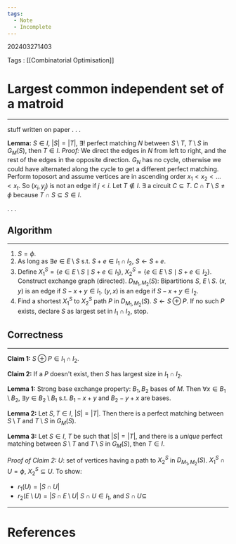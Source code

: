 ```yaml
---
tags:
  - Note
  - Incomplete
---
```

202403271403

Tags : [[Combinatorial Optimisation]]
# Largest common independent set of a matroid
---
stuff written on paper
.
.
.

**Lemma:** $S\in I$, $|S|=|T|$, $\exists!$ perfect matching $N$ between $S\setminus T$, $T\setminus S$ in $G_{M}(S)$, then $T\in I$.
*Proof:*
We direct the edges in $N$ from left to right, and the rest of the edges in the opposite direction.
$G_{N}$ has no cycle, otherwise we could have alternated along the cycle to get a different perfect matching.
Perform toposort and assume vertices are in ascending order $x_{1}<x_{2}<\dots<x_{t}$.
So $(x_{i},y_{j})$ is not an edge if $j<i$.
Let $T\not\in I$. $\exists$ a circuit $C\subseteq T$.
$C\cap T\setminus S\neq \phi$ because $T \cap S\subseteq S\in I$.

.
.
.

## Algorithm
---
1. $S=\phi$.
2. As long as $\exists e \in E\setminus S$ s.t. $S+e \in I_{1}\cap I_{2}$, $S\leftarrow S+e$.
3. Define $X_{1}^{S}=\{ e \in E\setminus S\mid S+e \in I_{1} \}$, $X_{2}^{S}=\{ e \in E\setminus S\mid S+e \in I_{2} \}$. Construct exchange graph (directed). $D_{M_{1},M_{2}}(S):$ Bipartitions $S$, $E\setminus S$.
$(x,y)$ is an edge if $S-x+y\in I_{1}$.
$(y,x)$ is an edge if $S-x+y\in I_{2}$.
4. Find a shortest $X_{1}^{S}$ to $X_{2}^{S}$ path $P$ in $D_{M_{1},M_{2}}(S)$. $S\leftarrow S \oplus P$.
If no such $P$ exists, declare $S$ as largest set in $I_{1}\cap I_{2}$, stop.

## Correctness
---
**Claim 1:** $S\oplus P \in I_{1}\cap I_{2}$.

**Claim 2:** If a $P$ doesn't exist, then $S$ has largest size in $I_{1}\cap I_{2}$.

**Lemma 1:** Strong base exchange property: $B_{1},B_{2}$ bases of $M$. Then $\forall x \in B_{1}\setminus B_{2}$, $\exists y\in B_{2}\setminus B_{1}$ s.t. $B_{1}-x+y$ and $B_{2}-y+x$ are bases.

**Lemma 2:** Let $S,T \in I$, $|S|=|T|$. Then there is a perfect matching between $S\setminus T$ and $T\setminus S$ in $G_{M}(S)$.

**Lemma 3:** Let $S\in I$, $T$ be such that $|S|=|T|$, and there is a *unique* perfect matching between $S\setminus T$ and $T\setminus S$ in $G_{M}(S)$, then $T \in I$.

*Proof of Claim 2:*
$U:$ set of vertices having a path to $X_{2}^{S}$ in $D_{M_{1},M_{2}}(S)$. $X_{1}^{S}\cap U=\phi$, $X_{2}^{S}\subseteq U$.
To show:
- $r_{1}(U)=|S\cap U|$
- $r_{2}(E\setminus U)=|S\cap E\setminus U|$
$S\cap U\in I_{1}$, and $S\cap U\subseteq$









---
# References
